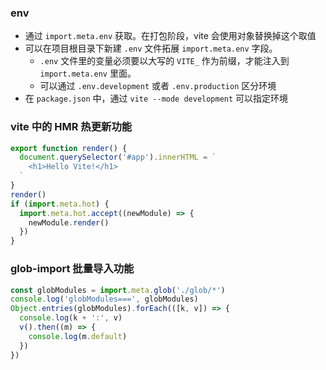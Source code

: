 ### env

- 通过 `import.meta.env` 获取。在打包阶段，vite 会使用对象替换掉这个取值
- 可以在项目根目录下新建 `.env` 文件拓展 `import.meta.env` 字段。
  - `.env` 文件里的变量必须要以大写的 `VITE_` 作为前缀，才能注入到 `import.meta.env` 里面。
  - 可以通过 `.env.development` 或者 `.env.production` 区分环境
- 在 `package.json` 中，通过 `vite --mode development` 可以指定环境

### vite 中的 HMR 热更新功能

```javascript
export function render() {
  document.querySelector('#app').innerHTML = `
    <h1>Hello Vite!</h1>
  `
}
render()
if (import.meta.hot) {
  import.meta.hot.accept((newModule) => {
    newModule.render()
  })
}
```

### glob-import 批量导入功能

```js
const globModules = import.meta.glob('./glob/*')
console.log('globModules===', globModules)
Object.entries(globModules).forEach(([k, v]) => {
  console.log(k + ':', v)
  v().then((m) => {
    console.log(m.default)
  })
})
```
